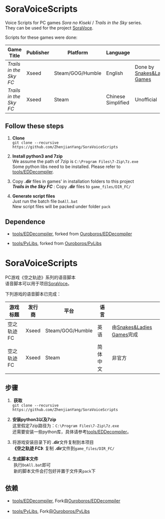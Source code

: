 # SoraVoiceScripts
Voice Scripts for PC games *Sora no Kiseki* / *Trails in the Sky* series.    
They can be used for the project [SoraVoce](https://github.com/ZhenjianYang/SoraVoice).

Scripts for these games were done:

|Game Title                |Publisher|Platform        |Language          |             |
|--------------------------|---------|----------------|------------------|-------------|
|*Trails in the Sky FC*    |Xseed    |Steam/GOG/Humble|English           |Done by [Snakes&Ladies Games](https://www.youtube.com/c/SnakesLadiesGames)
|*Trails in the Sky FC*    |Xseed    |Steam           |Chinese Simplified|Unofficial

## Follow these steps

1.  **Clone**   
  `git clone --recursive https://github.com/ZhenjianYang/SoraVoiceScripts`
  
2.  **Install python3 and 7zip**   
  We assume the path of 7zip is `C:\Program Files\7-Zip\7z.exe`  
  Some python libs need to be installed. Please refer to [tools/EDDecompiler](https://github.com/ZhenjianYang/EDDecompiler).

3.  Copy **\.dir** files in games' in installation folders to this project   
    ***Trails in the Sky FC*** : Copy **\.dir** files to `game_files/DIR_FC/`   

4.  **Generate script files**   
  Just run the batch file `DoAll.bat`   
  New script files will be packed under folder `pack`

## Dependence

- [tools/EDDecompiler](https://github.com/ZhenjianYang/EDDecompiler), forked from [Ouroboros/EDDecompiler](https://github.com/Ouroboros/EDDecompiler)   

- [tools/PyLibs](https://github.com/ZhenjianYang/PyLibs), forked from [Ouroboros/PyLibs](https://github.com/Ouroboros/PyLibs)   

# SoraVoiceScripts
PC游戏《空之轨迹》系列的语音脚本    
语音脚本可以用于项目[SoraVoce](https://github.com/ZhenjianYang/SoraVoice)。

下列游戏的语音脚本已完成：   

|游戏标题       |发行商 |平台            |语言     |              |
|---------------|-------|----------------|---------|--------------|
|空之轨迹 FC    |Xseed  |Steam/GOG/Humble|英语     |由[Snakes&Ladies Games](https://www.youtube.com/c/SnakesLadiesGames)完成
|空之轨迹 FC    |Xseed  |Steam           |简体中文 |非官方

## 步骤   

1.  **获取**   
  `git clone --recursive https://github.com/ZhenjianYang/SoraVoiceScripts`
  
2.  **安装python3以及7zip**   
  这里假定7zip路径为：`C:\Program Files\7-Zip\7z.exe`   
  还需要安装一些python库，具体请参考[tools/EDDecompiler](https://github.com/ZhenjianYang/EDDecompiler)。

3.  将游戏安装目录下的 **.dir**文件复制到本项目   
    **《空之轨迹 FC》**: 复制 **\.dir**文件到`game_files/DIR_FC/`   

4.  **生成脚本文件**   
  执行`DoAll.bat`即可    
  新的脚本文件会打包好并置于文件夹`pack`下

## 依赖

- [tools/EDDecompiler](https://github.com/ZhenjianYang/EDDecompiler), Fork自[Ouroboros/EDDecompiler](https://github.com/Ouroboros/EDDecompiler)   

- [tools/PyLibs](https://github.com/ZhenjianYang/PyLibs), Fork自[Ouroboros/PyLibs](https://github.com/Ouroboros/PyLibs) 
